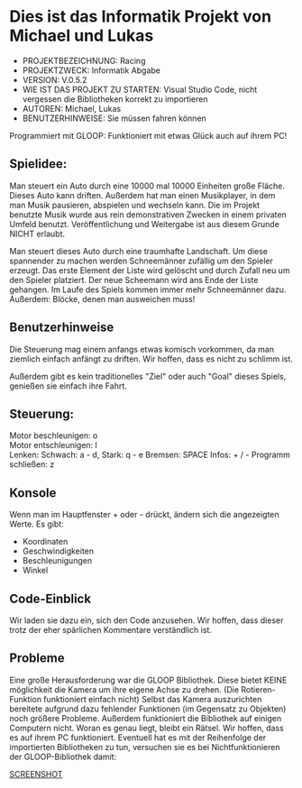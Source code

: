 <h1>Dies ist das Informatik Projekt von Michael und Lukas</h1>

- PROJEKTBEZEICHNUNG:             Racing
- PROJEKTZWECK:                   Informatik Abgabe  
- VERSION:                        V.0.5.2  
- WIE IST DAS PROJEKT ZU STARTEN: Visual Studio Code, nicht vergessen die Bibliotheken korrekt zu importieren  
- AUTOREN:                        Michael, Lukas  
- BENUTZERHINWEISE:               Sie müssen fahren können  

Programmiert mit GLOOP:
Funktioniert mit etwas Glück auch auf ihrem PC!

<h2>Spielidee:</h2>

Man steuert ein Auto durch eine 10000 mal 10000 Einheiten große Fläche.
Dieses Auto kann driften.
Außerdem hat man einen Musikplayer, in dem man Musik pausieren, abspielen und wechseln kann.
Die im Projekt benutzte Musik wurde aus rein demonstrativen Zwecken in einem privaten Umfeld benutzt. Veröffentlichung und Weitergabe ist aus diesem Grunde NICHT erlaubt.


Man steuert dieses Auto durch eine traumhafte Landschaft. Um diese spannender zu machen  werden Schneemänner zufällig um den Spieler erzeugt. Das erste Element der Liste wird gelöscht und durch Zufall neu um den Spieler platziert. Der neue Scheemann wird ans Ende der Liste gehangen. Im Laufe des Spiels kommen immer mehr Schneemänner dazu.
Außerdem: Blöcke, denen man ausweichen muss!

<h2>Benutzerhinweise</h2>

Die Steuerung mag einem anfangs etwas komisch vorkommen, da man ziemlich einfach anfängt zu driften. Wir hoffen, dass es nicht zu schlimm ist.

Außerdem gibt es kein traditionelles "Ziel" oder auch "Goal" dieses Spiels, genießen sie einfach ihre Fahrt.

<h2>Steuerung:</h2>

Motor beschleunigen: o  
Motor entschleunigen: l  
Lenken: 
Schwach: a - d, 
Stark: q - e
Bremsen: SPACE
Infos: + / - 
Programm schließen: z

<h2>Konsole</h2>

Wenn man im Hauptfenster + oder - drückt, ändern sich die angezeigten Werte. Es gibt: 

- Koordinaten
- Geschwindigkeiten
- Beschleunigungen
- Winkel



<h2>Code-Einblick</h2>

Wir laden sie dazu ein, sich den Code anzusehen.
Wir hoffen, dass dieser trotz der eher spärlichen Kommentare verständlich ist.


<h2>Probleme</h2>
Eine große Herausforderung war die GLOOP Bibliothek. Diese bietet KEINE möglichkeit die Kamera um ihre eigene Achse zu drehen. (Die Rotieren-Funktion funktioniert einfach nicht)
Selbst das Kamera auszurichten bereitete aufgrund dazu fehlender Funktionen (im Gegensatz zu Objekten) noch größere Probleme.
Außerdem funktioniert die Bibliothek auf einigen Computern nicht. Woran es genau liegt, bleibt ein Rätsel. Wir hoffen, dass es auf ihrem PC funktioniert.
Eventuell hat es mit der Reihenfolge der importierten Bibliotheken zu tun, versuchen sie es bei Nichtfunktionieren der GLOOP-Bibliothek damit:

[SCREENSHOT](https://github.com/LukasGasp/racing/files/Screenshot.png)
